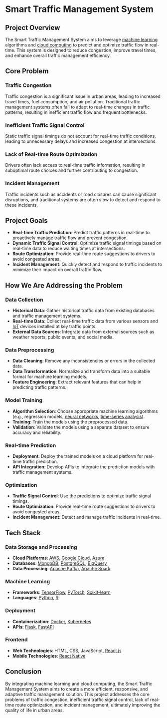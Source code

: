 # Smart Traffic Management System

## Project Overview

The Smart Traffic Management System aims to leverage [machine learning](https://en.wikipedia.org/wiki/Machine_learning) algorithms and [cloud computing](https://en.wikipedia.org/wiki/Cloud_computing) to predict and optimize traffic flow in real-time. This system is designed to reduce congestion, improve travel times, and enhance overall traffic management efficiency.

## Core Problem

### Traffic Congestion

Traffic congestion is a significant issue in urban areas, leading to increased travel times, fuel consumption, and air pollution. Traditional traffic management systems often fail to adapt to real-time changes in traffic patterns, resulting in inefficient traffic flow and frequent bottlenecks.

### Inefficient Traffic Signal Control

Static traffic signal timings do not account for real-time traffic conditions, leading to unnecessary delays and increased congestion at intersections.

### Lack of Real-time Route Optimization

Drivers often lack access to real-time traffic information, resulting in suboptimal route choices and further contributing to congestion.

### Incident Management

Traffic incidents such as accidents or road closures can cause significant disruptions, and traditional systems are often slow to detect and respond to these incidents.

## Project Goals

- **Real-time Traffic Prediction**: Predict traffic patterns in real-time to proactively manage traffic flow and prevent congestion.
- **Dynamic Traffic Signal Control**: Optimize traffic signal timings based on real-time data to reduce waiting times at intersections.
- **Route Optimization**: Provide real-time route suggestions to drivers to avoid congested areas.
- **Incident Management**: Quickly detect and respond to traffic incidents to minimize their impact on overall traffic flow.

## How We Are Addressing the Problem

### Data Collection

- **Historical Data**: Gather historical traffic data from existing databases and traffic management systems.
- **Real-time Data**: Collect real-time traffic data from various sensors and [IoT](https://en.wikipedia.org/wiki/Internet_of_things) devices installed at key traffic points.
- **External Data Sources**: Integrate data from external sources such as weather reports, public events, and social media.

### Data Preprocessing

- **Data Cleaning**: Remove any inconsistencies or errors in the collected data.
- **Data Transformation**: Normalize and transform data into a suitable format for machine learning models.
- **Feature Engineering**: Extract relevant features that can help in predicting traffic patterns.

### Model Training

- **Algorithm Selection**: Choose appropriate machine learning algorithms (e.g., regression models, [neural networks](https://en.wikipedia.org/wiki/Artificial_neural_network), [time-series analysis](https://en.wikipedia.org/wiki/Time_series_analysis)).
- **Training**: Train the models using the preprocessed data.
- **Validation**: Validate the models using a separate dataset to ensure accuracy and reliability.

### Real-time Prediction

- **Deployment**: Deploy the trained models on a cloud platform for real-time traffic prediction.
- **API Integration**: Develop APIs to integrate the prediction models with traffic management systems.

### Optimization

- **Traffic Signal Control**: Use the predictions to optimize traffic signal timings.
- **Route Optimization**: Provide real-time route suggestions to drivers to avoid congested areas.
- **Incident Management**: Detect and manage traffic incidents in real-time.

## Tech Stack

### Data Storage and Processing

- **Cloud Platforms**: [AWS](https://aws.amazon.com/), [Google Cloud](https://cloud.google.com/), [Azure](https://azure.microsoft.com/)
- **Databases**: [MongoDB](https://www.mongodb.com/), [PostgreSQL](https://www.postgresql.org/), [BigQuery](https://cloud.google.com/bigquery)
- **Data Processing**: [Apache Kafka](https://kafka.apache.org/), [Apache Spark](https://spark.apache.org/)

### Machine Learning

- **Frameworks**: [TensorFlow](https://www.tensorflow.org/), [PyTorch](https://pytorch.org/), [Scikit-learn](https://scikit-learn.org/stable/)
- **Languages**: [Python](https://www.python.org/), [R](https://www.r-project.org/)

### Deployment

- **Containerization**: [Docker](https://www.docker.com/), [Kubernetes](https://kubernetes.io/)
- **APIs**: [Flask](https://flask.palletsprojects.com/en/2.1.x/), [FastAPI](https://fastapi.tiangolo.com/)

### Frontend

- **Web Technologies**: HTML, CSS, JavaScript, [React.js](https://reactjs.org/)
- **Mobile Technologies**:  [React Native](https://reactnative.dev/)

## Conclusion

By integrating machine learning and cloud computing, the Smart Traffic Management System aims to create a more efficient, responsive, and adaptive traffic management solution. This project addresses the core problems of traffic congestion, inefficient traffic signal control, lack of real-time route optimization, and incident management, ultimately improving the quality of life in urban areas.

